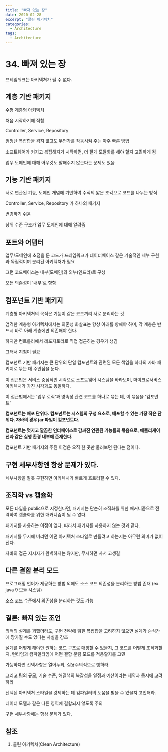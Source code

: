 ```yaml
---
title: "빠져 있는 장"
date: 2020-02-28
excerpt: "클린 아키텍처"
categories:
  - Architecture
tags:
  - Architecture
---
```


# 34. 빠져 있는 장

프레임워크는 아키텍처가 될 수 없다.

## 계층 기반 패키지

수평 계층형 아키텍처

처음 시작하기에 적합

Controller, Service, Repository

엄청난 복잡합을 겪지 않고도 무언가를 작동시켜 주는 아주 빠른 방법

소프트웨어가 커지고 복잡해지기 시작하면, 더 잘게 모듈화를 해야 할지 고민하게 됨

업무 도메인에 대해 아무것도 말해주지 않는다는 문제도 있음

## 기능 기반 패키지

서로 연관된 기능, 도메인 개념에 기반하여 수직의 얇은 조각으로 코드를 나누는 방식

Controller, Service, Repository 가 하나의 패키지

변경하기 쉬움

상위 수준 구조가 업무 도메인에 대해 알려줌

## 포트와 어댑터

업무/도메인에 초점을 둔 코드가 프레임워크가 데이터베이스 같은 기술적인 세부 구현과 독립적이며 분리된 아키텍처가 필요

그런 코드베이스는 내부(도메인)와 외부(인프라)로 구성

모든 의존성이 '내부'로 향함

## 컴포넌트 기반 패키지

계층형 아키텍처의 목적은 기능이 같은 코드끼리 서로 분리하는 것

엄격한 계층형 아키텍처에서는 의존성 화살표는 항상 아래를 향해야 하며, 각 계층은 반드시 바로 아래 계층에만 의존해야 한다.

하지만 컨트롤러에서 레포지토리로 직접 접근하는 경우가 생김

그래서 지침이 필요



컴포넌트 기반 패키지는 큰 단위의 단일 컴포넌트와 관련된 모든 책임을 하나의 자바 패키지로 묶는 데 주안점을 둔다.

이 접근법은 서비스 중심적인 시각으로 소프트웨어 시스템을 바라보며, 마이크로서비스 아키텍처가 가진 시각과도 동일하다.

이 접근법에서는 '업무 로직'과 영속성 관련 코드를 하나로 묶는 데, 이 묶음을 '컴포넌트'

**컴포넌트는 배포 단위다. 컴포넌트는 시스템의 구성 요소로, 배포할 수 있는 가장 작은 단위다. 자바의 경우 jar 파일이 컴포넌트다.**

**컴포넌트는 멋지고 깔끔한 인터페이스로 감싸진 연관된 기능들의 묶음으로, 애플리케이션과 같은 실행 환경 내부에 존재한다.**



컴포넌트 기반 패키지의 주된 이점은 오직 한 곳만 둘러보면 된다는 점이다.

## 구현 세부사항엔 항상 문제가 있다.

세부사항을 잘못 구현하면 아키텍처가 빠르게 흐트러질 수 있다.

## 조직화 vs 캡슐화

모든 타입을 public으로 지정한다면, 패키지는 단순히 조직화를 위한 매커니즘으로 전력하여 캡슐화를 위한 매커니즘이 될 수 없다.

패키지를 사용하는 이점이 없다. 따라서 패키지를 사용하지 않는 것과 같다.

패키지를 무시해 버리면 어떤 아키텍처 스타일로 만들려고 하는지는 아무런 의미가 없어진다.





자바의 접근 지시자가 완벽하지는 않지만, 무시하면 사서 고생길

## 다른 결합 분리 모드

프로그래밍 언어가 제공하는 방법 외에도 소스 코드 의존성을 분리하는 방법 존재 (ex. java 9 모듈 시스템)

소스 코드 수준에서 의존성을 분리하는 것도 가능

## 결론: 빠져 있는 조언

최적의 설계를 꾀했더라도, 구현 전략에 얽힌 복잡합을 고려하지 않으면 설계가 순식간에 망가질 수도 있다는 사실을 강조

설계를 어떻게 해야만 원하는 코드 구조로 매핑할 수 있을지, 그 코드를 어떻게 조직화할지, 런타임과 컴파일타임에 어떤 결합 분림 모드를  적용할지를 고민

가능하다면 선택사항은 열어두되, 실용주의적으로 행하라.

그리고 팀의 규모, 기술 수준, 해결책의 복잡성을 일정과 예산이라는 제약과 동시에 고려하라

선택된 아키텍처 스타일을 강제하는 데 컴파일러의 도움을 받을 수 있을지 고민해라.

데이터 모델과 같은 다른 영역에 결합되지 않도록 주의

구현 세부사항에는 항상 문제가 있다.

## 참조

1. 클린 아키텍처(Clean Architecture)

